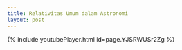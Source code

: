```yaml
---
title: Relativitas Umum dalam Astronomi
layout: post
---
```


{% include youtubePlayer.html id=page.YJSRWUSr2Zg %}
